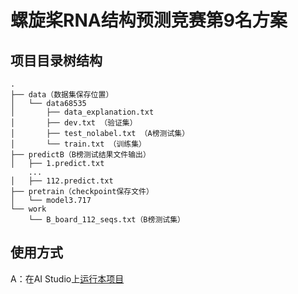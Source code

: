 #  螺旋桨RNA结构预测竞赛第9名方案

## 项目目录树结构
	.
	├── data（数据集保存位置）
	│   └── data68535
	│       ├── data_explanation.txt
	│       ├── dev.txt （验证集）
	│       ├── test_nolabel.txt （A榜测试集）
	│       └── train.txt （训练集）
	├── predictB（B榜测试结果文件输出）
	│   ├── 1.predict.txt
    	...
    │   ├── 112.predict.txt
	├── pretrain（checkpoint保存文件）
	│   └── model3.717
	└── work	
    	└── B_board_112_seqs.txt（B榜测试集）
        
        
## 使用方式
A：在AI Studio上[运行本项目](https://aistudio.baidu.com/aistudio/projectdetail/1930418?shared=1)
